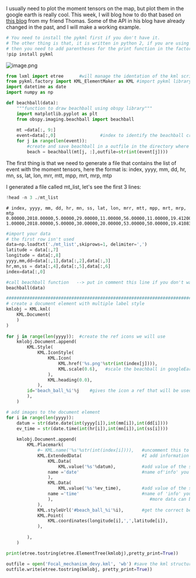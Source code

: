 
I usually need to plot the moment tensors on the map, but plot them in the google earth is really cool. This week, I will blog how to do that based on [this blog](http://www.geophysique.be/2012/11/13/easily-create-kml-file-to-plot-beachball-in-google-earth/) from my friend Thomas. Some of the API in his blog have already changed in the past, and I will make a working example. 


```python
# You need to install the pykml first if you don't have it. 
# The other thing is that, it is written in python 2, if you are using python 3 as I am doing here, 
# then you need to add parentheses for the print function in the factory.py file in the pykml. 
!pip install pykml
```

![image.png](https://raw.githubusercontent.com/qingkaikong/blog/master/2018_32_create_kml_for_MT/figures/figure_0.png)


```python
from lxml import etree      #will manage the identation of the kml script
from pykml.factory import KML_ElementMaker as KML #import pykml library 
import datetime as date
import numpy as np
```


```python
def beachball(data):
    """function to draw beachball using obspy library"""
    import matplotlib.pyplot as plt
    from obspy.imaging.beachball import beachball
 
    mt =data[:, 9:]
    event=data[:,0]                 #index to identify the beachball created
    for j in range(len(event)):
        #create and save beachball in a outfile in the directory where the .py file is 
        beach = beachball(mt[j, :],outfile=str(int(event[j]))) 
```

The first thing is that we need to generate a file that contains the list of event with the moment tensors, here the format is: index, yyyy, mm, dd, hr, mn, ss, lat, lon, mrr, mtt, mpp, mrt, mrp, mtp

I generated a file called mt_list, let's see the first 3 lines:


```python
!head -n 3 ./mt_list
```

    # index, yyyy, mm, dd, hr, mn, ss, lat, lon, mrr, mtt, mpp, mrt, mrp, mtp
    0.00000,2018.00000,5.00000,29.00000,11.00000,56.00000,11.00000,19.41200,-155.28383,-98650000000000000.00000,53510000000000000.00000,45140000000000000.00000,-75790000000000000.00000,9460000000000000.00000,14910000000000000.00000
    1.00000,2018.00000,5.00000,30.00000,20.00000,53.00000,50.00000,19.41083,-155.28583,-107650000000000000.00000,45970000000000000.00000,61690000000000000.00000,-78720000000000000.00000,67750000000000000.00000,22930000000000000.00000



```python
#import your data
# the first row isn't used
data=np.loadtxt('./mt_list',skiprows=1, delimiter=',') 
latitude = data[:,7]
longitude = data[:,8]
yyyy,mm,dd=data[:,1],data[:,2],data[:,3]
hr,mn,ss = data[:,4],data[:,5],data[:,6]
index=data[:,0]

#call beachball function   --> put in comment this line if you don't want to draw again all beachballs
beachball(data)        

######################################################################################################
# create a document element with multiple label style
kmlobj = KML.kml(
    KML.Document(
    )
)   
 
for j in range(len(yyyy)):  #create the ref icons we will use
    kmlobj.Document.append(     
        KML.Style(             
            KML.IconStyle(
                KML.Icon(
                    KML.href('%s.png'%str(int(index[j]))),
                    KML.scale(0.6),   #scale the beachball in googleEarth
                ),
                KML.heading(0.0),
            ),
        id='beach_ball_%i'%j    #gives the icon a ref that will be used later
        ),
    )

# add images to the document element
for i in range(len(yyyy)):
    datum = str(date.date(int(yyyy[i]),int(mm[i]),int(dd[i])))
    ev_time = str(date.time(int(hr[i]),int(mn[i]),int(ss[i])))
 
    kmlobj.Document.append(
        KML.Placemark(
            #~ KML.name('%s'%str(int(index[i]))),   #uncomment this to add a name to the placemark (will always appear in GoogleEarth)
            KML.ExtendedData(                       #I add information about the earthquake, it appears in a table ('info' : value)
                KML.Data(                           
                    KML.value('%s'%datum),          #add value of the specific info
                name ='date'                        #name of'info' you add.
                ),
                KML.Data(
                    KML.value('%s'%ev_time),        #add value of the specific info 
                name ='time'                        #name of 'info' you add.
                ),                                     #more data can be added, following the same structure (line 65-68)
            ),
            KML.styleUrl('#beach_ball_%i'%i),       #get the correct beachball in the directory as marker
            KML.Point(
                KML.coordinates(longitude[i],',',latitude[i]),
            ),
 
        ),
    )

print(etree.tostring(etree.ElementTree(kmlobj),pretty_print=True))

outfile = open('Focal_mechanism_devy.kml', 'wb') #save the kml structure code
outfile.write(etree.tostring(kmlobj, pretty_print=True))
```
